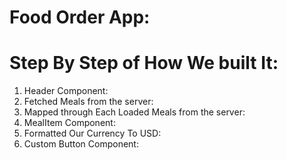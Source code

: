 # Food Order App:
# Step By Step of How We built It:

1. Header Component:
2. Fetched Meals from the server:
3. Mapped through Each Loaded Meals from the server:
4. MealItem Component:
5. Formatted Our Currency To USD:
6. Custom Button Component:

